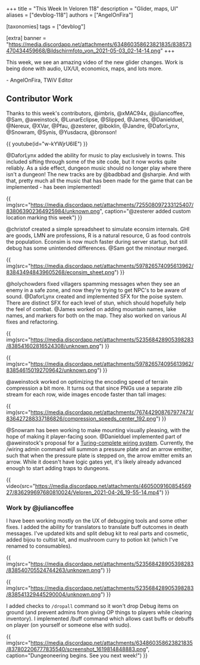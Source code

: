 +++
title = "This Week In Veloren 118"
description = "Glider, maps, UI"
aliases = ["devblog-118"]
authors = ["AngelOnFira"]

[taxonomies]
tags = ["devblog"]

[extra]
banner = "https://media.discordapp.net/attachments/634860358623821835/838573470434459668/Bildschirmfoto_von_2021-05-03_02-14-14.png"
+++

This week, we see an amazing video of the new glider changes. Work is being done
with audio, UX/UI, economics, maps, and lots more.

\- AngelOnFira, TWiV Editor

## Contributor Work

Thanks to this week's contributors, @imbris, @xMAC94x, @juliancoffee, @Sam,
@aweinstock, @LunarEclipse, @Slipped, @James, @Danielduel, @Nereux, @XVar, @Pfau,
@zesterer, @lboklin, @Jandre, @DaforLynx, @Snowram, @Synis, @Yusdacra, @bronson!

{{ youtube(id="w-kYWjrU6IE") }}

@DaforLynx added the ability for music to play exclusively in towns. This
included sifting through some of the site code, but it now works quite reliably.
As a side effect, dungeon music should no longer play where there isn't a
dungeon! The new tracks are by @badbbad and @sharpie. And with that, pretty much
all the music that has been made for the game that can be implemented - has been
implemented!

{{
  img(src="https://media.discordapp.net/attachments/725508097233125407/838063902364925984/unknown.png",
  caption="@zesterer added custom location marking this week")
}}

@christof created a simple spreadsheet to simulate econsim internals. GHI are
goods, LMN are professions, R is a natural resource, G as food controls the
population. Econsim is now much faster during server startup, but still debug
has some unintended differences. @Sam got the minotaur merged.

{{
  img(src="https://media.discordapp.net/attachments/597826574095613962/838434948439605268/econsim_sheet.png")
}}

@holychowders fixed villagers spamming messages when they see an enemy in a safe
zone, and now they're trying to get NPC's to be aware of sound. @DaforLynx
created and implemented SFX for the poise system. There are distinct SFX for
each level of stun, which should hopefully help the feel of combat. @James
worked on adding mountain names, lake names, and markers for both on the map.
They also worked on various AI fixes and refactoring.

{{
  img(src="https://media.discordapp.net/attachments/523568428905398283/838541602816524308/unknown.png")
}}

{{
  img(src="https://media.discordapp.net/attachments/597826574095613962/838546150192709642/unknown.png")
}}

@aweinstock worked on optimizing the encoding speed of terrain compression a bit
more. It turns out that since PNGs use a separate zlib stream for each row, wide
images encode faster than tall images:

{{
  img(src="https://media.discordapp.net/attachments/767442908767977473/836427288337186826/compression_speeds_center_192.png")
}}

@Snowram has been working to make mounting visually pleasing, with the hope of
making it player-facing soon. @Danielduel implemented part of @aweinstock's
proposal for a [Turing-complete wiring
system](https://gitlab.com/veloren/rfcs/-/blob/master/open/xxxx-wiring_system.md).
Currently, the /wiring admin command will summon a pressure plate and an arrow
emitter, such that when the pressure plate is stepped on, the arrow emitter
emits an arrow. While it doesn't have logic gates yet, it's likely already
advanced enough to start adding traps to dungeons.

{{
  video(src="https://media.discordapp.net/attachments/460500916085456927/836299697680810024/Veloren_2021-04-26_19-55-14.mp4")
}}

### Work by @juliancoffee

I have been working mostly on the UX of debugging tools and some other fixes. I
added the ability for translators to translate buff outcomes in death messages.
I've updated kits and split debug kit to real parts and cosmetic, added bijou to
cultist kit, and mushroom curry to potion kit (which I've renamed to
consumables).

{{
  img(src="https://media.discordapp.net/attachments/523568428905398283/838540705524744263/unknown.png")
}}

{{
  img(src="https://media.discordapp.net/attachments/523568428905398283/838541329445290004/unknown.png")
}}

I added checks to `/dropall` command so it won't drop Debug items on ground (and
prevent admins from giving OP things to players while clearing inventory). I
implemented /buff command which allows cast buffs or debuffs on player (on
yourself or someone else with sudo).

{{
  img(src="https://media.discordapp.net/attachments/634860358623821835/837802206777835540/screenshot_1619814848883.png",
  caption="Dungeoneering begins. See you next week!")
}}

